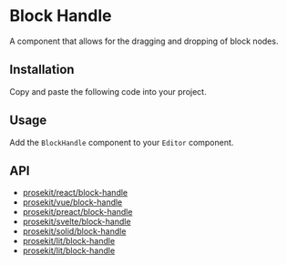 # Block Handle

A component that allows for the dragging and dropping of block nodes.

<!-- @include: @/examples/block-handle.md -->

## Installation

Copy and paste the following code into your project.

<!-- @include: @/example-code-blocks/block-handle/block-handle.md -->

## Usage

Add the `BlockHandle` component to your `Editor` component.

## API

- [prosekit/react/block-handle](/references/react/block-handle)
- [prosekit/vue/block-handle](/references/vue/block-handle)
- [prosekit/preact/block-handle](/references/preact/block-handle)
- [prosekit/svelte/block-handle](/references/svelte/block-handle)
- [prosekit/solid/block-handle](/references/solid/block-handle)
- [prosekit/lit/block-handle](/references/lit/block-handle)
- [prosekit/lit/block-handle](/references/lit/block-handle)
